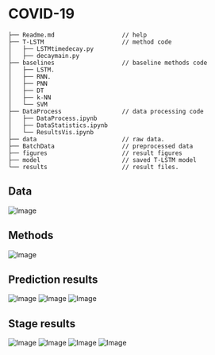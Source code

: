 # COVID-19

    ├── Readme.md                   // help  
    ├── T-LSTM                      // method code    
    │   ├── LSTMtimedecay.py      
    │   ├── decaymain.py               
    ├── baselines                   // baseline methods code 
    │   ├── LSTM. 
    │   ├── RNN. 
    │   ├── PNN                 
    │   ├── DT         
    │   ├── k-NN                
    │   └── SVM    
    ├── DataProcess                 // data processing code 
    │   ├── DataProcess.ipynb         
    │   ├── DataStatistics.ipynb                
    │   └── ResultsVis.ipynb    
    ├── data                        // raw data. 
    ├── BatchData                   // preprocessed data 
    ├── figures                     // result figures     
    ├── model                       // saved T-LSTM model
    └── results                     // result files. 
    
## Data
![Image](https://github.com/scxhhh/COVID-19/blob/main/figures/data.png) 

    
## Methods
![Image](https://github.com/scxhhh/COVID-19/blob/main/figures/method.png) 

    
## Prediction results
![Image](https://github.com/scxhhh/COVID-19/blob/main/figures/train.png) 
![Image](https://github.com/scxhhh/COVID-19/blob/main/figures/result1.png) 
![Image](https://github.com/scxhhh/COVID-19/blob/main/figures/result2.png) 

    
## Stage results
![Image](https://github.com/scxhhh/COVID-19/blob/main/figures/stage.png) 
![Image](https://github.com/scxhhh/COVID-19/blob/main/figures/stagefeature.png) 
![Image](https://github.com/scxhhh/COVID-19/blob/main/figures/result4.png)
![Image](https://github.com/scxhhh/COVID-19/blob/main/figures/result3.png)
